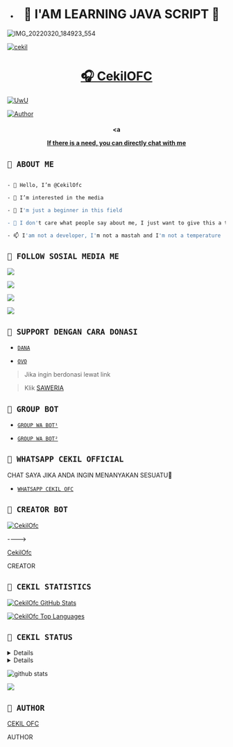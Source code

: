 - <h1 align="center">📮 I'AM LEARNING JAVA SCRIPT 📮</h1>

![IMG_20220320_184923_554](https://user-images.githubusercontent.com/107316046/173377434-99bdde10-39d0-427d-bde2-89c04c4ed09a.jpg)

<p align="center">

  <a href="https://ibb.co/QQX130c"><img src="http://readme-typing-svg.herokuapp.com?color=1C71FA&center=true&vCenter=true&multiline=false&lines=Salam+One+Heart+😍+From+Indonesia.;I'am+Not+Programmer." alt="cekil">

</p>

<h1 align="center">🎧 CekilOFC</h1>

<p align="center">

  <a href="https://github.com/cekilgans"><img src="http://readme-typing-svg.herokuapp.com?color=FFFFFF&center=true&vCenter=true&multiline=false&lines=Hello+Guys!+Im+owner+Cekil+Bot;My+Name+is+🎧 Cekil+Bot;Learning+JavaScript!;Please+Support+Me+With+Donate;Thanks🥰" alt="UwU">

</p>

<p align="center">

<a href="https://github.com/cekilgans"><img title="Author" src="https://img.shields.io/badge/Krizyn-Ofc-blue.svg?style=for-the-badge&logo=github"></a>

 </p>

 <h4 align="center">

  <a

  <a href="https://wa.me/6289515023118">If there is a need, you can directly chat with me </a>

</h4>

</p>

## ```📮 ABOUT ME```

```bash

- 👋 Hello, I’m @CekilOfc

- 👀 I’m interested in the media

- 🌱 I'm just a beginner in this field

- 💞️ I don't care what people say about me, I just want to give this a try

- 📫 I'am not a developer, I'm not a mastah and I'm not a temperature

```

## ```📮 FOLLOW SOSIAL MEDIA ME```

<p align="center">

<a href="https://instagram.com/cekilgans"><img src="https://img.shields.io/badge/INSTAGRAM-E4405F?style=for-the-badge&logo=instagram&logoColor=white"/> 

<a href="https://wa.me/6289515023118"><img src="https://img.shields.io/badge/WhatsApp-25D366?style=for-the-badge&logo=whatsapp&logoColor=white" />

<a href="https://youtube.com/c/cekil"><img src="https://img.shields.io/badge/YOUTUBE Krizyn-ff0000?style=for-the-badge&logo=youtube&logoColor=ff000000&link=https://youtube.com/c/hokenbeusz" /><br>

<a href="https://tiktok.com/@cekilxd"><img src="https://img.shields.io/badge/TIKTOK-black?style=for-the-badge&logo=tiktok&logoColor=ff000000&link=https://tiktok.com/@unfaedahkan" /></a>

</p>

## ```📮 SUPPORT DENGAN CARA DONASI```

- [`DANA`](https://wa.me/6289515023118?text=banh+ini+nomor+nya+kah+089515023118+?)

- [`OVO`](https://wa.me/6289515203118?text=banh+ini+nomor+nya+kah+089515023118+?)

> Jika ingin berdonasi lewat link

> Klik [ SAWERIA ](https://saweria.co/cekilbot)

## ```📮 GROUP BOT```

- [`GROUP WA BOT¹`](https://chat.whatsapp.com/CF4jm8T9FVx5MnD037B1nN)

- [`GROUP WA BOT²`](https://chat.whatsapp.com/CF4jm8T9FVx5MnD037B1nN)

  

## ```📮 WHATSAPP CEKIL OFFICIAL```

  CHAT SAYA JIKA ANDA INGIN MENANYAKAN SESUATU🚀

- [`WHATSAPP CEKIL OFC`](https://wa.me/6289515023118?text=Assalamualaikum+Banh+Cekil+gans)

## ```📮 CREATOR BOT```

 [![CekilOfc](https://github.com/krizynofc.png?size=200)](https://github.com/cekilgand) 

---->

[CekilOfc](https://github.com/cekilgans) 

 CREATOR

  

## ```📮 CEKIL STATISTICS```

[![CekilOfc GitHub Stats](https://github-readme-stats.vercel.app/api?username=cekilgans&show_icons=true&hide=issues&theme=radical)](https://github-readme-stats.vercel.app)

[![CekilOfc Top Languages](https://github-readme-stats.vercel.app/api/top-langs?username=cekilgans&layout=compact&theme=radical)](https://github-readme-stats.vercel.app)

  ## ```📮 CEKIL STATUS```

  

 <details>

    <summary>&#127942 <b>GitHub Awards</b></summary><br/>

![Github Trophy](https://github-profile-trophy.vercel.app/?username=KrizynOfc)

</details>

<details>

    <summary>&#127942 <b>GitHub Activity</b></summary><br/>

![Metrics](https://metrics.lecoq.io/CekilOfc template=classic&repositories.forks=true&languages=1&languages.colors=github&languages.threshold=0%25&config.timezone=Asia%2FJakarta)

</details> 

![github stats](https://github-readme-stats.vercel.app/api?username=cekilgans&show_icons=true)

<img src="https://github-readme-stats.vercel.app/api/top-langs/?username=cekilgans&theme=vue">

## ```📮 AUTHOR```

 

  [CEKIL OFC](https://github.com/cekilgans)

 AUTHOR

<!---

I LOVE YOU GUYS

--->

